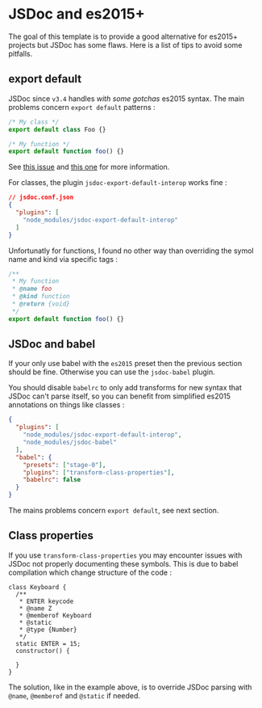 # JSDoc and es2015+

The goal of this template is to provide a good alternative for es2015+ projects but
JSDoc has some flaws. Here is a list of tips to avoid some pitfalls.

## export default

JSDoc since `v3.4` handles *with some gotchas* es2015 syntax. The main problems concern `export default` patterns :

```js
/* My class */
export default class Foo {}

/* My function */
export default function foo() {}
```

See [this issue](https://github.com/jsdoc3/jsdoc/issues/1132) and [this one](https://github.com/jsdoc3/jsdoc/issues/1079) for more information.

For classes, the plugin `jsdoc-export-default-interop` works fine :

```json
// jsdoc.conf.json
{
  "plugins": [
    "node_modules/jsdoc-export-default-interop"
  ]
}

```

Unfortunatly for functions, I found no other way than overriding the symol
name and kind via specific tags :

```js
/**
 * My function
 * @name foo
 * @kind function
 * @return {void}
 */
export default function foo() {}
```

## JSDoc and babel

If your only use babel with the `es2015` preset then the previous section should be fine. Otherwise you can use the `jsdoc-babel` plugin. 

You should disable `babelrc` to only add transforms for new syntax that JSDoc can't parse itself, so you can benefit from simplified es2015 annotations on things like classes :

```json
{
  "plugins": [
    "node_modules/jsdoc-export-default-interop",
    "node_modules/jsdoc-babel"
  ],
  "babel": {
    "presets": ["stage-0"],
    "plugins": ["transform-class-properties"],
    "babelrc": false
  }
}

```

The mains problems concern `export default`, see next section.

## Class properties

If you use `transform-class-properties` you may encounter issues with JSDoc
not properly documenting these symbols. This is due to babel compilation 
which change structure of the code :

```
class Keyboard {
  /**
   * ENTER keycode
   * @name Z
   * @memberof Keyboard
   * @static
   * @type {Number}
   */
  static ENTER = 15;
  constructor() {

  }
}
```

The solution, like in the example above, is to override JSDoc parsing with
`@name`, `@memberof` and `@static` if needed.